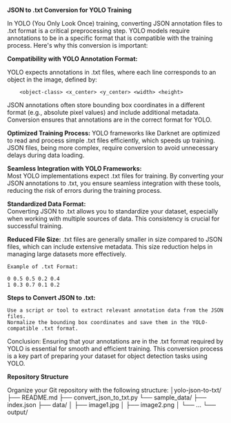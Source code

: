 **JSON to .txt Conversion for YOLO Training**

In YOLO (You Only Look Once) training, converting JSON annotation files to .txt format is a critical preprocessing step. YOLO models require annotations to be in a specific format that is compatible with the training process. Here's why this conversion is important:

**Compatibility with YOLO Annotation Format:**
        
YOLO expects annotations in .txt files, where each line corresponds to an object in the image, defined by:

    

        <object-class> <x_center> <y_center> <width> <height>

JSON annotations often store bounding box coordinates in a different format (e.g., absolute pixel values) and include additional metadata. Conversion ensures that annotations are in the correct format for YOLO.

**Optimized Training Process:**
YOLO frameworks like Darknet are optimized to read and process simple .txt files efficiently, which speeds up training. JSON files, being more complex, require conversion to avoid unnecessary delays during data loading.

**Seamless Integration with YOLO Frameworks:**        
Most YOLO implementations expect .txt files for training. By converting your JSON annotations to .txt, you ensure seamless integration with these tools, reducing the risk of errors during the training process.

**Standardized Data Format:**        
Converting JSON to .txt allows you to standardize your dataset, especially when working with multiple sources of data. This consistency is crucial for successful training.

**Reduced File Size:**
.txt files are generally smaller in size compared to JSON files, which can include extensive metadata. This size reduction helps in managing large datasets more effectively.

    Example of .txt Format:

    0 0.5 0.5 0.2 0.4
    1 0.3 0.7 0.1 0.2

**Steps to Convert JSON to .txt:**

    Use a script or tool to extract relevant annotation data from the JSON files.
    Normalize the bounding box coordinates and save them in the YOLO-compatible .txt format.

Conclusion: Ensuring that your annotations are in the .txt format required by YOLO is essential for smooth and efficient training. This conversion process is a key part of preparing your dataset for object detection tasks using YOLO.

**Repository Structure**

Organize your Git repository with the following structure:
        │yolo-json-to-txt/
        ├── README.md
        ├── convert_json_to_txt.py
        └── sample_data/
            ├── index.json
            ├── data/
            │   ├── image1.jpg
            │   ├── image2.png
            │   └── ...
            └── output/

